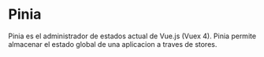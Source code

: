 # Pinia

Pinia es el administrador de estados actual de Vue.js (Vuex 4).
Pinia permite almacenar el estado global de una aplicacion a traves de stores.